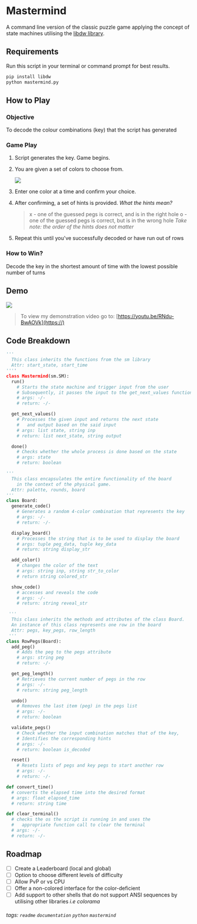 # Mastermind

A command line version of the classic puzzle game applying the concept of state machines utilising the [libdw library](https://github.com/kurniawano/libdw/blob/master/libdw/sm.py).

## Requirements

Run this script in your terminal or command prompt for best results.

```bash
pip install libdw
python mastermind.py
```

## How to Play

### Objective

To decode the colour combinations (key) that the script has generated

### Game Play

1. Script generates the key. Game begins.

2. You are given a set of colors to choose from.

   ![](https://i.imgur.com/P0iuyP6.png)

3. Enter one color at a time and confirm your choice.
4. After confirming, a set of hints is provided.
   _What the hints mean?_
   > x - one of the guessed pegs is correct, and is in the right hole
   > o - one of the guessed pegs is correct, but is in the wrong hole
   > _Take note: the order of the hints does not matter_

5) Repeat this until you've successfully decoded or have run out of rows

### How to Win?

Decode the key in the shortest amount of time with the lowest possible number of turns

## Demo

![](https://i.imgur.com/QGVvzZq.gif)

> To view my demonstration video go to: [https://youtu.be/RNdu-BwAOVk](https://)

## Code Breakdown

```python
'''
  This class inherits the functions from the sm library
  Attr: start_state, start_time
''''
class Mastermind(sm.SM):
  run()
    # Starts the state machine and trigger input from the user
    # Subsequently, it passes the input to the get_next_values function
    # args: -/-
    # return: -/-

  get_next_values()
    # Processes the given input and returns the next state
    #   and output based on the said input
    # args: list state, string inp
    # return: list next_state, string output

  done()
    # Checks whether the whole process is done based on the state
    # args: state
    # return: boolean

'''
  This class encapsulates the entire functionality of the board
    in the context of the physical game.
  Attr: palette, rounds, board
'''
class Board:
  generate_code()
    # Generates a random 4-color combination that represents the key
    # args: -/-
    # return: -/-

  display_board()
    # Processes the string that is to be used to display the board
    # args: tuple peg_data, tuple key_data
    # return: string display_str

  add_color()
    # changes the color of the text
    # args: string inp, string str_to_color
    # return string colored_str

  show_code()
    # accesses and reveals the code
    # args: -/-
    # return: string reveal_str

 '''
  This class inherits the methods and attributes of the class Board.
  An instance of this class represents one row in the board
  Attr: pegs, key_pegs, row_length
 '''
class RowPegs(Board):
  add_peg()
    # Adds the peg to the pegs attribute
    # args: string peg
    # return: -/-

  get_peg_length()
    # Retrieves the current number of pegs in the row
    # args: -/-
    # return: string peg_length

  undo()
    # Removes the last item (peg) in the pegs list
    # args: -/-
    # return: boolean

  validate_pegs()
    # Check whether the input combination matches that of the key,
    # Identifies the corresponding hints
    # args: -/-
    # return: boolean is_decoded

  reset()
    # Resets lists of pegs and key pegs to start another row
    # args: -/-
    # return: -/-

def convert_time()
  # converts the elapsed time into the desired format
  # args: float elapsed_time
  # return: string time

def clear_terminal()
  # checks the os the script is running in and uses the
  #   appropriate function call to clear the terminal
  # args: -/-
  # return: -/-
```

## Roadmap

- [ ] Create a Leaderboard (local and global)
- [ ] Option to choose different levels of difficulty
- [ ] Allow PvP or vs CPU
- [ ] Offer a non-colored interface for the color-deficient
- [ ] Add support to other shells that do not support ANSI sequences by utilising other libraries _i.e colorama_

###### tags: `readme` `documentation` `python` `mastermind`
